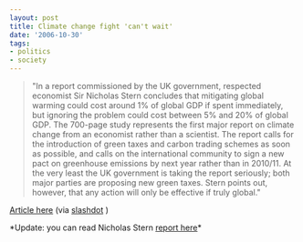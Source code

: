 ```yaml
---
layout: post
title: Climate change fight 'can't wait'
date: '2006-10-30'
tags:
- politics
- society
---
```


> "In a report commissioned by the UK government, respected economist Sir Nicholas Stern concludes that mitigating global warming could cost around 1% of global GDP if spent immediately, but ignoring the problem could cost between 5% and 20% of global GDP. The 700-page study represents the first major report on climate change from an economist rather than a scientist. The report calls for the introduction of green taxes and carbon trading schemes as soon as possible, and calls on the international community to sign a new pact on greenhouse emissions by next year rather than in 2010/11. At the very least the UK government is taking the report seriously; both major parties are proposing new green taxes. Stern points out, however, that any action will only be effective if truly global."

[Article here][1] (via [slashdot][2] )

\*Update: you can read Nicholas Stern [report here][3]\*

[1]: http://news.bbc.co.uk/2/hi/business/6096084.stm  
 [2]: http://science.slashdot.org/article.pl?sid=06/10/29/2055227  
 [3]: http://news.bbc.co.uk/2/shared/bsp/hi/pdfs/30_10_06_exec_sum.pdf

